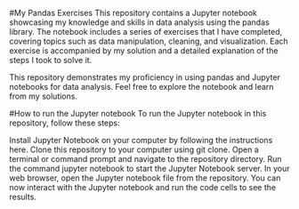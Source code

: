 #My Pandas Exercises
This repository contains a Jupyter notebook showcasing my knowledge and skills in data analysis using the pandas library. The notebook includes a series of exercises that I have completed, covering topics such as data manipulation, cleaning, and visualization. Each exercise is accompanied by my solution and a detailed explanation of the steps I took to solve it.

This repository demonstrates my proficiency in using pandas and Jupyter notebooks for data analysis. Feel free to explore the notebook and learn from my solutions.

#How to run the Jupyter notebook
To run the Jupyter notebook in this repository, follow these steps:

Install Jupyter Notebook on your computer by following the instructions here.
Clone this repository to your computer using git clone.
Open a terminal or command prompt and navigate to the repository directory.
Run the command jupyter notebook to start the Jupyter Notebook server.
In your web browser, open the Jupyter notebook file from the repository.
You can now interact with the Jupyter notebook and run the code cells to see the results.
